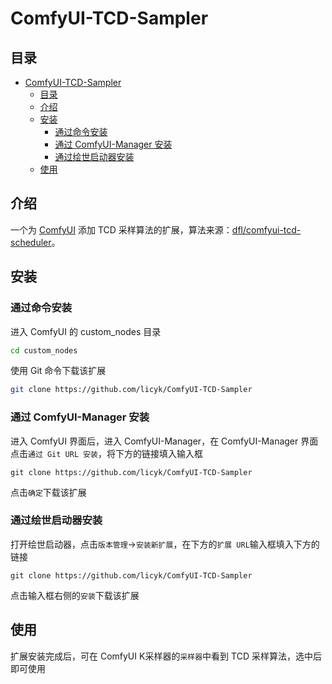 # ComfyUI-TCD-Sampler
## 目录
- [ComfyUI-TCD-Sampler](#comfyui-tcd-sampler)
  - [目录](#目录)
  - [介绍](#介绍)
  - [安装](#安装)
    - [通过命令安装](#通过命令安装)
    - [通过 ComfyUI-Manager 安装](#通过-comfyui-manager-安装)
    - [通过绘世启动器安装](#通过绘世启动器安装)
  - [使用](#使用)


## 介绍
一个为 [ComfyUI](https://github.com/comfyanonymous/ComfyUI) 添加 TCD 采样算法的扩展，算法来源：[dfl/comfyui-tcd-scheduler](https://github.com/dfl/comfyui-tcd-scheduler)。

## 安装
### 通过命令安装

进入 ComfyUI 的 custom_nodes 目录
```bash
cd custom_nodes
```

使用 Git 命令下载该扩展
```bash
git clone https://github.com/licyk/ComfyUI-TCD-Sampler
```

### 通过 ComfyUI-Manager 安装
进入 ComfyUI 界面后，进入 ComfyUI-Manager，在 ComfyUI-Manager 界面点击`通过 Git URL 安装`，将下方的链接填入输入框
```
git clone https://github.com/licyk/ComfyUI-TCD-Sampler
```
点击`确定`下载该扩展

### 通过绘世启动器安装
打开绘世启动器，点击`版本管理`->`安装新扩展`，在下方的`扩展 URL`输入框填入下方的链接
```
git clone https://github.com/licyk/ComfyUI-TCD-Sampler
```
点击输入框右侧的`安装`下载该扩展

## 使用
扩展安装完成后，可在 ComfyUI K采样器的`采样器`中看到 TCD 采样算法，选中后即可使用
